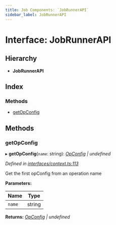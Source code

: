 ```yaml
---
title: Job Components: `JobRunnerAPI`
sidebar_label: JobRunnerAPI
---
```


# Interface: JobRunnerAPI

## Hierarchy

* **JobRunnerAPI**

## Index

### Methods

* [getOpConfig](jobrunnerapi.md#getopconfig)

## Methods

###  getOpConfig

▸ **getOpConfig**(`name`: string): *[OpConfig](opconfig.md) | undefined*

*Defined in [interfaces/context.ts:113](https://github.com/terascope/teraslice/blob/0ae31df4/packages/job-components/src/interfaces/context.ts#L113)*

Get the first opConfig from an operation name

**Parameters:**

Name | Type |
------ | ------ |
`name` | string |

**Returns:** *[OpConfig](opconfig.md) | undefined*
